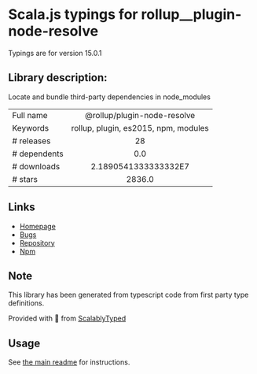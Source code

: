 
# Scala.js typings for rollup__plugin-node-resolve

Typings are for version 15.0.1

## Library description:
Locate and bundle third-party dependencies in node_modules

|                    |                 |
| ------------------ | :-------------: |
| Full name          | @rollup/plugin-node-resolve |
| Keywords           | rollup, plugin, es2015, npm, modules |
| # releases         | 28 |
| # dependents       | 0.0 |
| # downloads        | 2.1890541333333332E7 |
| # stars            | 2836.0 |

## Links
- [Homepage](https://github.com/rollup/plugins/tree/master/packages/node-resolve/#readme)
- [Bugs](https://github.com/rollup/plugins/issues)
- [Repository](https://github.com/rollup/plugins)
- [Npm](https://www.npmjs.com/package/%40rollup%2Fplugin-node-resolve)
    


## Note
This library has been generated from typescript code from first party type definitions.

Provided with :purple_heart: from [ScalablyTyped](https://github.com/oyvindberg/ScalablyTyped)

## Usage
See [the main readme](../../readme.md) for instructions.


